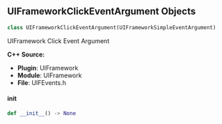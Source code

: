 ## UIFrameworkClickEventArgument Objects

```python
class UIFrameworkClickEventArgument(UIFrameworkSimpleEventArgument)
```

UIFramework Click Event Argument

**C++ Source:**

- **Plugin**: UIFramework
- **Module**: UIFramework
- **File**: UIFEvents.h

<a id="unreal.UIFrameworkClickEventArgument.__init__"></a>

#### __init__

```python
def __init__() -> None
```

<a id="unreal.UIFrameworkParentWidget"></a>